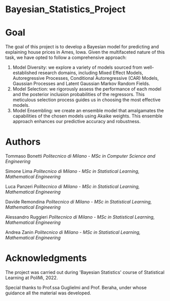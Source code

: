 # Bayesian_Statistics_Project

# Goal

The goal of this project is to develop a Bayesian model for predicting and explaining house prices in Ames, Iowa.
Given the multifaceted nature of this task, we have opted to follow a comprehensive approach: 
1. Model Diversity: we explore a variety of models sourced from well-established research domains, including Mixed Effect Models, Autoregressive Processes, Conditional Autoregressive (CAR) Models, Gaussian Processes and Latent Gaussian Markov Random Fields.
2. Model Selection: we rigorously assess the performance of each model and the posterior inclusion probabilities of the regressors. This meticulous selection process guides us in choosing the most effective models.
3. Model Ensembling: we create an ensemble model that amalgamates the capabilities of the chosen models using Akaike weights. This ensemble approach enhances our predictive accuracy and robustness.

# Authors

Tommaso Bonetti   *Politecnico di Milano - MSc in Computer Science and Engineering*

Simone Lima    *Politecnico di Milano - MSc in Statistical Learning, Mathematical Engineering*

Luca Panzeri    *Politecnico di Milano - MSc in Statistical Learning, Mathematical Engineering*

Davide Remondina    *Politecnico di Milano - MSc in Statistical Learning, Mathematical Engineering*

Alessandro Ruggieri    *Politecnico di Milano - MSc in Statistical Learning, Mathematical Engineering*

Andrea Zanin    *Politecnico di Milano - MSc in Statistical Learning, Mathematical Engineering*

# Acknowledgments

The project was carried out during 'Bayesian Statistics' course of Statistical Learning at PoliMi, 2022. 

Special thanks to Prof.ssa Guglielmi and Prof. Beraha, under whose guidance all the material was developed.


